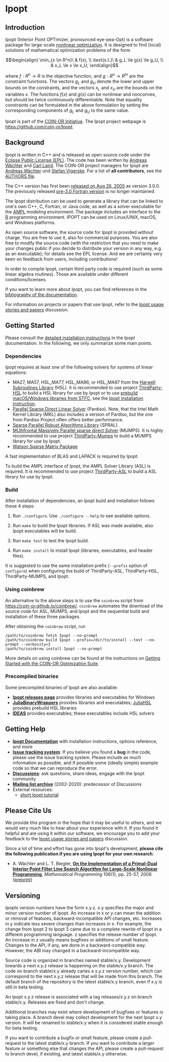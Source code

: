 Ipopt
=====

Introduction
------------

Ipopt (Interior Point OPTimizer, pronounced eye-pea-Opt) is a software package for large-scale [nonlinear optimization](http://wiki.mcs.anl.gov/NEOS/index.php/Nonlinear_Programming_FAQ).
It is designed to find (local) solutions of mathematical optimization problems of the form

$$\begin{align}
\min_{x \in R^n}\ & f(x), \\
\text{s.t.}\ & g_L \le g(x) \le g_U, \\
& x_L \le x \le x_U,
\end{align}$$

where $f: R^n \rightarrow R$ is the objective function, 
and $g: R^n \rightarrow R^m$ are the constraint functions.  The vectors $g_L$ and $g_U$ denote the lower and upper bounds on the constraints, and the vectors $x_L$ and $x_U$ are the bounds on the variables $x$.
The functions $f(x)$ and $g(x)$ can be nonlinear and nonconvex, but should be twice continuously differentiable.
Note that equality constraints can be formulated in the above formulation by setting the corresponding components of $g_L$ and $g_U$ to the same value.

Ipopt is part of the [COIN-OR Initiative](http://www.coin-or.org).
The Ipopt project webpage is <https://github.com/coin-or/Ipopt>.


Background
----------

Ipopt is written in C++ and is released as open source code under the [Eclipse Public License (EPL)](LICENSE).
The code has been written by [Andreas Wächter](http://www.mccormick.northwestern.edu/directory/profiles/Andreas-Waechter.html) and [Carl Laird](http://allthingsoptimal.com/biography/).
The COIN-OR project managers for Ipopt are [Andreas Wächter](http://users.iems.northwestern.edu/~andreasw) und [Stefan Vigerske](https://www.gams.com/~svigerske).
For a list of **all contributors**, see the [AUTHORS file](AUTHORS).

The C++ version has first been [released on Aug 26, 2005](http://list.coin-or.org/pipermail/ipopt/2005-August/000331.html) as version 3.0.0.
The previously released [pre-3.0 Fortran version](https://github.com/coin-or/Ipopt/tree/stable/2.3) is no longer maintained.


The Ipopt distribution can be used to generate a library that can be linked to one's own C++, C, Fortran, or Java code, as well as a solver executable for the [AMPL](http://www.ampl.com) modeling environment.
The package includes an interface to the [R](http://www.r-project.org/) programming environment.
IPOPT can be used on Linux/UNIX, macOS, and Windows platforms.

As open source software, the source code for Ipopt is provided without charge.
You are free to use it, also for commercial purposes.
You are also free to modify the source code (with the restriction that you need to make your changes public if you decide to distribute your version in any way, e.g. as an executable); for details see the EPL license.
And we are certainly very keen on feedback from users, including contributions!

In order to compile Ipopt, certain third party code is required (such as some linear algebra routines).
Those are available under different conditions/licenses.

If you want to learn more about Ipopt, you can find references in the [bibliography of the documentation](https://coin-or.github.io/Ipopt/citelist.html).

For information on projects or papers that use Ipopt, refer to the [Ipopt usage stories and papers](https://github.com/coin-or/Ipopt/discussions/497) discussion.


Getting Started
---------------

Please consult the [detailed installation instructions](https://coin-or.github.io/Ipopt/INSTALL.html)
in the Ipopt documentation. In the following, we only summarize some main points.

### Dependencies

Ipopt requires at least one of the following solvers for systems of linear equations:
- MA27, MA57, HSL_MA77, HSL_MA86, or HSL_MA97 from the [Harwell Subroutines Library](http://hsl.rl.ac.uk) (HSL).
  It is recommended to use project [ThirdParty-HSL](https://github.com/coin-or-tools/ThirdParty-HSL) to build a HSL library for use by Ipopt
  or to use [prebuild macOS/Windows libraries from STFC](https://licences.stfc.ac.uk/product/libhsl), see the [Ipopt installation instruction](https://coin-or.github.io/Ipopt/INSTALL.html#DOWNLOAD_HSL).
- [Parallel Sparse Direct Linear Solver](http://www.pardiso-project.org) (Pardiso).
  Note, that the Intel Math Kernel Library (MKL) also includes a version of Pardiso, but the one from Pardiso Project often offers better performance.
- [Sparse Parallel Robust Algorithms Library](https://github.com/ralna/spral) (SPRAL).
- [MUltifrontal Massively Parallel sparse direct Solver](http://mumps.enseeiht.fr/) (MUMPS).
  It is highly recommended to use project [ThirdParty-Mumps](https://github.com/coin-or-tools/ThirdParty-Mumps) to build a MUMPS library for use by Ipopt.
- [Watson Sparse Matrix Package](http://www.research.ibm.com/projects/wsmp)

A fast implementation of BLAS and LAPACK is required by Ipopt.

To build the AMPL interface of Ipopt, the AMPL Solver Library (ASL) is required.
It is recommended to use project [ThirdParty-ASL](https://github.com/coin-or-tools/ThirdParty-ASL) to build a ASL library for use by Ipopt.

### Build

After installation of dependencies, an Ipopt build and installation follows these 4 steps:

1. Run `./configure`. Use `./configure --help` to see available options.

2. Run `make` to build the Ipopt libraries. If ASL was made available, also Ipopt executables will be build.

3. Run `make test` to test the Ipopt build.

4. Run `make install` to install Ipopt (libraries, executables, and header files).

It is suggested to use the same installation prefix (`--prefix` option of `configure`)
when configuring the build of ThirdParty-ASL, ThirdParty-HSL, ThirdParty-MUMPS, and Ipopt.

### Using coinbrew

An alternative to the above steps is to use the `coinbrew` script from
https://coin-or.github.io/coinbrew/.
`coinbrew` automates the download of the source code for ASL, MUMPS, and Ipopt
and the sequential build and installation of these three packages.

After obtaining the `coinbrew` script, run

    /path/to/coinbrew fetch Ipopt --no-prompt
    /path/to/coinbrew build Ipopt --prefix=/dir/to/install --test --no-prompt --verbosity=3
    /path/to/coinbrew install Ipopt --no-prompt

More details on using coinbrew can be found at the instructions on
[Getting Started with the COIN-OR Optimization Suite](https://coin-or.github.io/user_introduction).

### Precompiled binaries

Some precompiled binaries of Ipopt are also available:

- **[Ipopt releases page](https://github.com/coin-or/Ipopt/releases)** provides libraries and executables for Windows
- **[JuliaBinaryWrappers](https://github.com/JuliaBinaryWrappers/Ipopt_jll.jl/releases)** provides libraries and executables; [JuliaHSL](https://licences.stfc.ac.uk/product/julia-hsl) provides prebuild HSL libraries
- **[IDEAS](https://github.com/IDAES/idaes-ext/releases)** provides executables; these executables include HSL solvers

Getting Help
------------

 * **[Ipopt Documentation](https://coin-or.github.io/Ipopt/)** with installation instructions, options reference, and more
 * **[Issue tracking system](https://github.com/coin-or/Ipopt/issues/)**: If you believe you found a **bug** in the code, please use the issue tracking system.
   Please include as much information as possible, and if possible some (ideally simple) example code so that we can reproduce the error.
 * **[Discussions](https://github.com/coin-or/Ipopt/discussions)**: ask questions, share ideas, engage with the Ipopt community
 * **[Mailing list archive](http://list.coin-or.org/pipermail/ipopt/)** (2002-2020): predecessor of Discussions
 * External resources:
   * [short Ipopt tutorial](http://drops.dagstuhl.de/volltexte/2009/2089/pdf/09061.WaechterAndreas.Paper.2089.pdf)

Please Cite Us
--------------

We provide this program in the hope that it may be useful to others, and we would very much like to hear about your experience with it.
If you found it helpful and are using it within our software, we encourage you to add your feedback to the [Ipopt usage stories and papers](https://github.com/coin-or/Ipopt/discussions/497) discussion.

Since a lot of time and effort has gone into Ipopt's development, **please cite the following publication if you are using Ipopt for your own research**:

* A. Wächter and L. T. Biegler, **[On the Implementation of a Primal-Dual Interior Point Filter Line Search Algorithm for Large-Scale Nonlinear Programming](http://dx.doi.org/10.1007/s10107-004-0559-y)**, _Mathematical Programming_ 106(1), pp. 25-57, 2006
  ([preprint](http://www.optimization-online.org/DB_HTML/2004/03/836.html))

Versioning
----------

Ipopts version numbers have the form x.y.z.
x.y specifies the major and minor version number of Ipopt.
An increase in x or y can mean the addition or removal of features, backward-incompatible API changes, etc.
Increases in y indicate less severe changes than increases in x. For example, the change from Ipopt 2 to Ipopt 3 came due to a complete rewrite of Ipopt in a different programming language.
z specifies the release number of Ipopt.
An increase in z usually means bugfixes or additions of small feature. Changes to the API, if any, are done in a backward-compatible way. However, the ABI may changed in a backward-incompatible way.

Source code is organized in branches named stable/x.y.
Development towards a next x.y.z release is happening on the stable/x.y branch.
The code on branch stable/x.y already caries a x.y.z version number, which can correspond to the next x.y.z release that will be made from this branch.
The default branch of the repository is the latest stable/x.y branch, even if x.y is still in beta testing.

An Ipopt x.y.z release is associated with a tag releases/x.y.z on branch stable/x.y.
Releases are fixed and don't change.

Additional branches may exist where development of bugfixes or features is taking place.
A branch devel may collect development for the next Ipopt x.y version. It will be renamed to stable/x.y when it is considered stable enough for beta testing.

If you want to contribute a bugfix or small feature, please create a pull-request to the latest stable/x.y branch.
If you want to contribute a larger feature or something else that changes the API, please create a pull-request to branch devel, if existing, and latest stable/x.y otherwise.

